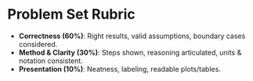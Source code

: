 # Problem Set Rubric
- **Correctness (60%)**: Right results, valid assumptions, boundary cases considered.
- **Method & Clarity (30%)**: Steps shown, reasoning articulated, units & notation consistent.
- **Presentation (10%)**: Neatness, labeling, readable plots/tables.
